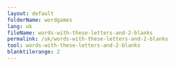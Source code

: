 ```yaml
---
layout: default
folderName: wordgames
lang: uk
fileName: words-with-these-letters-and-2-blanks
permalink: /uk/words-with-these-letters-and-2-blanks
tool: words-with-these-letters-and-2-blanks
blanktilerange: 2
---
```

